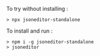 To try without installing :

```
> npx jsoneditor-standalone
```

To install and run :

```
> npm i -g jsoneditor-standalone
> jsoneditor
```
